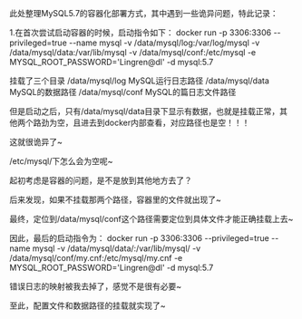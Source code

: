 此处整理MySQL5.7的容器化部署方式，其中遇到一些诡异问题，特此记录：

1.在首次尝试启动容器的时候，启动指令如下：
docker run -p 3306:3306 --privileged=true --name mysql -v /data/mysql/log:/var/log/mysql -v /data/mysql/data:/var/lib/mysql -v /data/mysql/conf:/etc/mysql -e MYSQL_ROOT_PASSWORD='Lingren@dl' -d mysql:5.7

挂载了三个目录
/data/mysql/log		MySQL运行日志路径
/data/mysql/data	MySQL的数据路径
/data/mysql/conf	MySQL的篇日志文件路径

但是启动之后，只有/data/mysql/data目录下显示有数据，也就是挂载正常，其他两个路劲为空，且进去到docker内部查看，对应路径也是空！！！

这就很诡异了~

/etc/mysql/下怎么会为空呢~

起初考虑是容器的问题，是不是放到其他地方去了？

后来发现，如果不挂载那两个路径，容器里的文件就出现了~

最终，定位到/data/mysql/conf这个路径需要定位到具体文件才能正确挂载上去~

因此，最后的启动指令为：
docker run -p 3306:3306 --privileged=true --name mysql -v /data/mysql/data/:/var/lib/mysql/ -v /data/mysql/conf/my.cnf:/etc/mysql/my.cnf -e MYSQL_ROOT_PASSWORD='Lingren@dl' -d mysql:5.7

错误日志的映射被我去掉了，感觉不是很有必要~

至此，配置文件和数据路径的挂载就实现了~
